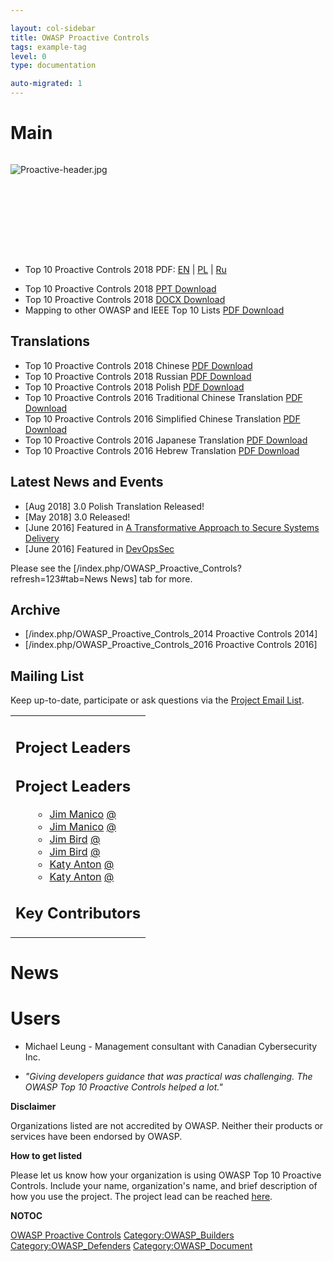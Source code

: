 ```yaml
---

layout: col-sidebar
title: OWASP Proactive Controls
tags: example-tag
level: 0
type: documentation

auto-migrated: 1
---
```

# Main

<div style="width:100%;height:160px;border:0,margin:0;overflow: hidden;">

![Proactive-header.jpg](Proactive-header.jpg "Proactive-header.jpg")

</div>

<table>
<tbody>
<tr class="odd">


<td>


<h2 id="project_leaders">Project Leaders</h2>
<h2 id="project_leaders">Project Leaders</h2>
<ul>
<ul>
<li><a href="https://www.owasp.org/index.php/User:Jmanico">Jim Manico</a> <a href="mailto:jim.manico@owasp.org">@</a></li>
<li><a href="https://www.owasp.org/index.php/User:Jmanico">Jim Manico</a> <a href="mailto:jim.manico@owasp.org">@</a></li>
<li><a href="https://www.owasp.org/index.php/User:Jim_Bird">Jim Bird</a> <a href="mailto:jimbird@shaw.ca">@</a></li>
<li><a href="https://www.owasp.org/index.php/User:Jim_Bird">Jim Bird</a> <a href="mailto:jimbird@shaw.ca">@</a></li>
<li><a href="https://www.owasp.org/index.php/User:Katyanton">Katy Anton</a> <a href="mailto:katy.anton@owasp.org">@</a></li>
<li><a href="https://www.owasp.org/index.php/User:Katyanton">Katy Anton</a> <a href="mailto:katy.anton@owasp.org">@</a></li>
</ul>
</ul>
<h2 id="key_contributors">Key Contributors</h2>


</ul></td>
<ul>
<li>Top 10 Proactive Controls 2018 PDF: <a href="Media:OWASP_Top_10_Proactive_Controls_V3.pdf" title=>EN</a> | <a href="/www-pdf-archive/OWASP_TOP_10_Proactive_Controls_2018_V3_PL.pdf" title=>PL</a> | <a href="/www-pdf-archive/Owasp-top-10-proactive-controls-2018-russian.pdf" title=>Ru</a></li>
</ul>
<ul>
<li>Top 10 Proactive Controls 2018 <a href="Media:OWASP_Top_Ten_Proactive_Controls_v3.pptx" title=>PPT Download</a></li>
<li>Top 10 Proactive Controls 2018 <a href="Media:OWASP_Top_10_Proactive_Controls_V3.docx" title=>DOCX Download</a></li>
<li>Mapping to other OWASP and IEEE Top 10 Lists <a href="/www-pdf-archive/Owasp-pc-ieee-ott-omtt-ssdf.pdf" title=>PDF Download</a></li>
</ul>
<h2 id="translations">Translations</h2>
<ul>
<li>Top 10 Proactive Controls 2018 Chinese <a href="/www-pdf-archive/OWASP_Top_10_Proactive_Controls_V3_Chinese.pdf" title=>PDF Download</a></li>
<li>Top 10 Proactive Controls 2018 Russian <a href="/www-pdf-archive/Owasp-top-10-proactive-controls-2018-russian.pdf" title=>PDF Download</a></li>
<li>Top 10 Proactive Controls 2018 Polish <a href="/www-pdf-archive/OWASP_TOP_10_Proactive_Controls_2018_V3_PL.pdf" title=>PDF Download</a></li>
<li>Top 10 Proactive Controls 2016 Traditional Chinese Translation <a href="/www-pdf-archive/OWASPTop10ProactiveControls2016-Chinese.pdf" title=>PDF Download</a></li>
<li>Top 10 Proactive Controls 2016 Simplified Chinese Translation <a href="/www-pdf-archive/OWASPTop10ProactiveControls2016-SimplifiedChinese.pdf" title=>PDF Download</a></li>
<li>Top 10 Proactive Controls 2016 Japanese Translation <a href="/www-pdf-archive/OWASPTop10ProactiveControls2016-Japanese.pdf" title=>PDF Download</a></li>
<li>Top 10 Proactive Controls 2016 Hebrew Translation <a href="/www-pdf-archive/OWASP_Proactive_Controls_2-Hebrew.pdf" title=>PDF Download</a></li>
</ul>
<h2 id="latest_news_and_events">Latest News and Events</h2>
<ul>
<li>[Aug 2018] 3.0 Polish Translation Released!</li>
<li>[May 2018] 3.0 Released!</li>
<li>[June 2016] Featured in <a href="http://www.booz-allen.co.in/content/dam/boozallen/documents/Viewpoints/2016/06/transformative-approach-to-secure-systems-delivery.pdf">A Transformative Approach to Secure Systems Delivery</a></li>
<li>[June 2016] Featured in <a href="http://www.oreilly.com/webops-perf/free/devopssec.csp">DevOpsSec</a></li>
</ul>
<p>Please see the [/index.php/OWASP_Proactive_Controls?refresh=123#tab=News News] tab for more.</p>
<h2 id="archive">Archive</h2>
<ul>
<li>[/index.php/OWASP_Proactive_Controls_2014 Proactive Controls 2014]</li>
<li>[/index.php/OWASP_Proactive_Controls_2016 Proactive Controls 2016]</li>
</ul>
<h2 id="mailing_list">Mailing List</h2>
<p>Keep up-to-date, participate or ask questions via the <a href="https://lists.owasp.org/mailman/listinfo/owasp_proactive_controls">Project Email List</a>.</p></td>
</tr>
</tbody>
</table>



# News

# Users

  - Michael Leung - Management consultant with Canadian Cybersecurity
    Inc.

<!-- end list -->

  -
    *"Giving developers guidance that was practical was challenging. The
    OWASP Top 10 Proactive Controls helped a lot."*

**Disclaimer**

Organizations listed are not accredited by OWASP. Neither their products
or services have been endorsed by OWASP.

**How to get listed**

Please let us know how your organization is using OWASP Top 10 Proactive
Controls. Include your name, organization's name, and brief description
of how you use the project. The project lead can be reached
[here](mailto:katy.anton@owasp.org).




__NOTOC__ <headertabs></headertabs>

[OWASP Proactive Controls](Category:OWASP_Project )
[Category:OWASP_Builders](Category:OWASP_Builders )
[Category:OWASP_Defenders](Category:OWASP_Defenders )
[Category:OWASP_Document](Category:OWASP_Document )
